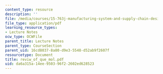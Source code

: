 ```yaml
---
content_type: resource
description: ''
file: /media/courses/15-763j-manufacturing-system-and-supply-chain-design-spring-2005/da6a315a14ee950396f22602ed628523_reviw_of_que_mol.pdf
file_type: application/pdf
learning_resource_types:
- Lecture Notes
ocw_type: OCWFile
parent_title: Lecture Notes
parent_type: CourseSection
parent_uid: 16cd8037-8a80-d9e3-5548-d52ab9f2607f
resourcetype: Document
title: reviw_of_que_mol.pdf
uid: da6a315a-14ee-9503-96f2-2602ed628523
---
```

